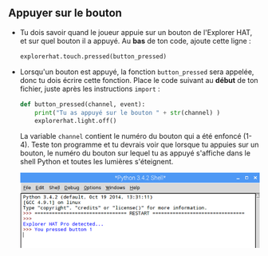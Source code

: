 ## Appuyer sur le bouton

- Tu dois savoir quand le joueur appuie sur un bouton de l'Explorer HAT, et sur quel bouton il a appuyé. Au **bas** de ton code, ajoute cette ligne :
    
    ```python
    explorerhat.touch.pressed(button_pressed)
    ```

- Lorsqu'un bouton est appuyé, la fonction `button_pressed` sera appelée, donc tu dois écrire cette fonction. Place le code suivant au **début** de ton fichier, juste après les instructions `import` :
    
    ```python
    def button_pressed(channel, event):
        print("Tu as appuyé sur le bouton " + str(channel) )
        explorerhat.light.off()
    ```
    
    La variable `channel` contient le numéro du bouton qui a été enfoncé (1-4). Teste ton programme et tu devrais voir que lorsque tu appuies sur un bouton, le numéro du bouton sur lequel tu as appuyé s'affiche dans le shell Python et toutes les lumières s'éteignent.
    
    ![Un message t'indiquant quel bouton a été appuyé](images/pressed-button.png)
